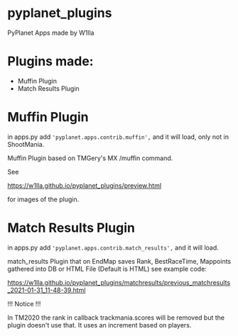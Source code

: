 # pyplanet_plugins
PyPlanet Apps made by W1lla

# Plugins made:

- Muffin Plugin 
- Match Results Plugin

# Muffin Plugin

in apps.py add ```'pyplanet.apps.contrib.muffin',``` and it will load, only not in ShootMania.

Muffin Plugin based on TMGery's MX /muffin command.

See 

https://w1lla.github.io/pyplanet_plugins/preview.html

for images of the plugin.

# Match Results Plugin

in apps.py add ```'pyplanet.apps.contrib.match_results',``` and it will load.

match_results Plugin that on EndMap saves Rank, BestRaceTime, Mappoints gathered into DB or HTML File (Default is HTML)
see example code:

https://w1lla.github.io/pyplanet_plugins/matchresults/previous_matchresults_2021-01-31_11-48-39.html

!!! Notice !!!

In TM2020 the rank in callback trackmania.scores will be removed but the plugin doesn't use that. It uses an increment based on players.
